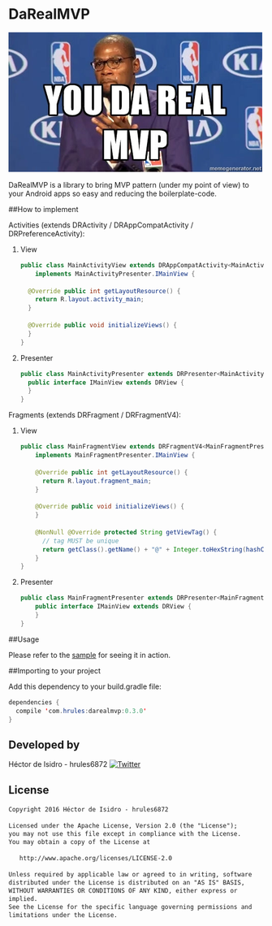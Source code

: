 DaRealMVP
=====
[![image](meme.jpg)](https://www.youtube.com/watch?v=NmRJgKbibB8)

DaRealMVP is a library to bring MVP pattern (under my point of view) to your Android apps so easy and reducing the boilerplate-code.

##How to implement

Activities (extends DRActivity / DRAppCompatActivity / DRPreferenceActivity):

1. View

    ```java
    public class MainActivityView extends DRAppCompatActivity<MainActivityPresenter, MainActivityPresenter.IMainView>
        implements MainActivityPresenter.IMainView {
        
      @Override public int getLayoutResource() {
        return R.layout.activity_main;
      }
      
      @Override public void initializeViews() {   
      }
    }
    ```

2. Presenter

    ```java
    public class MainActivityPresenter extends DRPresenter<MainActivityPresenter.IMainView> {
      public interface IMainView extends DRView {
      }
    }
    ```

Fragments (extends DRFragment / DRFragmentV4):

1. View

    ```java
    public class MainFragmentView extends DRFragmentV4<MainFragmentPresenter, MainFragmentPresenter.IMainView>
        implements MainFragmentPresenter.IMainView {

        @Override public int getLayoutResource() {
          return R.layout.fragment_main;
        }

        @Override public void initializeViews() {
        }

        @NonNull @Override protected String getViewTag() {
          // tag MUST be unique
          return getClass().getName() + "@" + Integer.toHexString(hashCode());
        }
    }
    ```

2. Presenter

    ```java
    public class MainFragmentPresenter extends DRPresenter<MainFragmentPresenter.IMainView> {
        public interface IMainView extends DRView {
        }
    }
    ```


##Usage

Please refer to the [sample](darealmvp-sample) for seeing it in action.


##Importing to your project

Add this dependency to your build.gradle file:

```java
dependencies {
  compile 'com.hrules:darealmvp:0.3.0'
}
```


Developed by
-------
Héctor de Isidro - hrules6872 [![Twitter](http://img.shields.io/badge/contact-@hector6872-blue.svg?style=flat)](http://twitter.com/hector6872)

License
-------
    Copyright 2016 Héctor de Isidro - hrules6872

    Licensed under the Apache License, Version 2.0 (the "License");
    you may not use this file except in compliance with the License.
    You may obtain a copy of the License at

       http://www.apache.org/licenses/LICENSE-2.0

    Unless required by applicable law or agreed to in writing, software
    distributed under the License is distributed on an "AS IS" BASIS,
    WITHOUT WARRANTIES OR CONDITIONS OF ANY KIND, either express or implied.
    See the License for the specific language governing permissions and
    limitations under the License.
